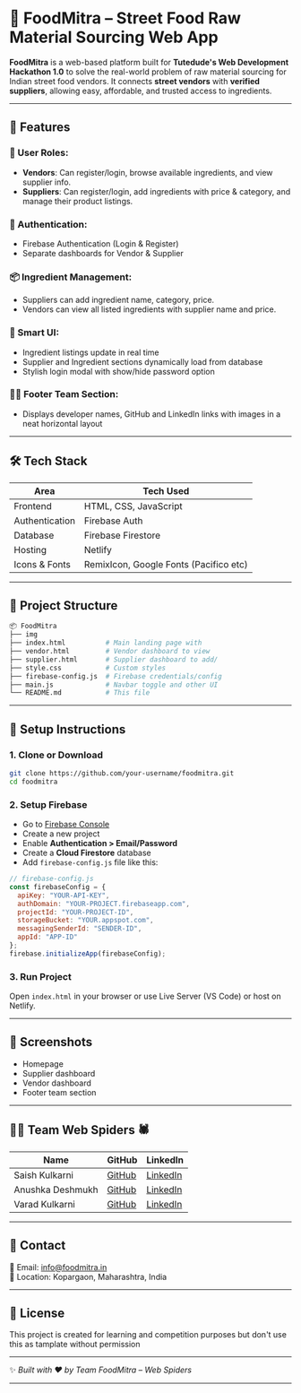 
# 🌮 FoodMitra – Street Food Raw Material Sourcing Web App

**FoodMitra** is a web-based platform built for **Tutedude's Web Development Hackathon 1.0** to solve the real-world problem of raw material sourcing for Indian street food vendors. It connects **street vendors** with **verified suppliers**, allowing easy, affordable, and trusted access to ingredients.

---

## 🚀 Features

### 👤 User Roles:
- **Vendors**: Can register/login, browse available ingredients, and view supplier info.
- **Suppliers**: Can register/login, add ingredients with price & category, and manage their product listings.

### 🔑 Authentication:
- Firebase Authentication (Login & Register)
- Separate dashboards for Vendor & Supplier

### 📦 Ingredient Management:
- Suppliers can add ingredient name, category, price.
- Vendors can view all listed ingredients with supplier name and price.

### 🧠 Smart UI:
- Ingredient listings update in real time
- Supplier and Ingredient sections dynamically load from database
- Stylish login modal with show/hide password option

### 🦸‍♂️ Footer Team Section:
- Displays developer names, GitHub and LinkedIn links with images in a neat horizontal layout

---

## 🛠 Tech Stack

| Area              | Tech Used                             |
|-------------------|----------------------------------------|
| Frontend          | HTML, CSS, JavaScript                  |
| Authentication    | Firebase Auth                          |
| Database          | Firebase Firestore                     |
| Hosting           | Netlify   |
| Icons & Fonts     | RemixIcon, Google Fonts (Pacifico etc) |

---

## 📁 Project Structure

```bash
📦 FoodMitra
├── img
├── index.html          # Main landing page with 
├── vendor.html         # Vendor dashboard to view 
├── supplier.html       # Supplier dashboard to add/
├── style.css           # Custom styles
├── firebase-config.js  # Firebase credentials/config
├── main.js             # Navbar toggle and other UI 
└── README.md           # This file
```

---

## 🔧 Setup Instructions

### 1. Clone or Download

```bash
git clone https://github.com/your-username/foodmitra.git
cd foodmitra
```

### 2. Setup Firebase

- Go to [Firebase Console](https://console.firebase.google.com/)
- Create a new project
- Enable **Authentication > Email/Password**
- Create a **Cloud Firestore** database
- Add `firebase-config.js` file like this:

```js
// firebase-config.js
const firebaseConfig = {
  apiKey: "YOUR-API-KEY",
  authDomain: "YOUR-PROJECT.firebaseapp.com",
  projectId: "YOUR-PROJECT-ID",
  storageBucket: "YOUR.appspot.com",
  messagingSenderId: "SENDER-ID",
  appId: "APP-ID"
};
firebase.initializeApp(firebaseConfig);
```

### 3. Run Project

Open `index.html` in your browser or use Live Server (VS Code) or host on Netlify.

---

## 📸 Screenshots
- Homepage
- Supplier dashboard
- Vendor dashboard
- Footer team section

---

## 🙋‍♀️ Team Web Spiders 🕷️

| Name              | GitHub                             | LinkedIn                          |
|-------------------|------------------------------------|-----------------------------------|
| Saish Kulkarni    | [GitHub](https://github.com/TheQuantumScripter) | [LinkedIn](https://www.linkedin.com/in/saish-kulkarni-384776320) |
| Anushka Deshmukh  | [GitHub](https://github.com/CodeWhizAnu) | [LinkedIn](https://www.linkedin.com/in/anushka-deshmukh-21b692319)     |
| Varad Kulkarni    | [GitHub](https://github.com/varad) | [LinkedIn](https://linkedin.com/in/varad)         |

---

## 📩 Contact

📧 Email: info@foodmitra.in  
📍 Location: Kopargaon, Maharashtra, India

---

## 📜 License

This project is created for learning and competition purposes but don't use this as tamplate without permission

---

✨ _Built with ❤️ by Team FoodMitra – Web Spiders_


---


